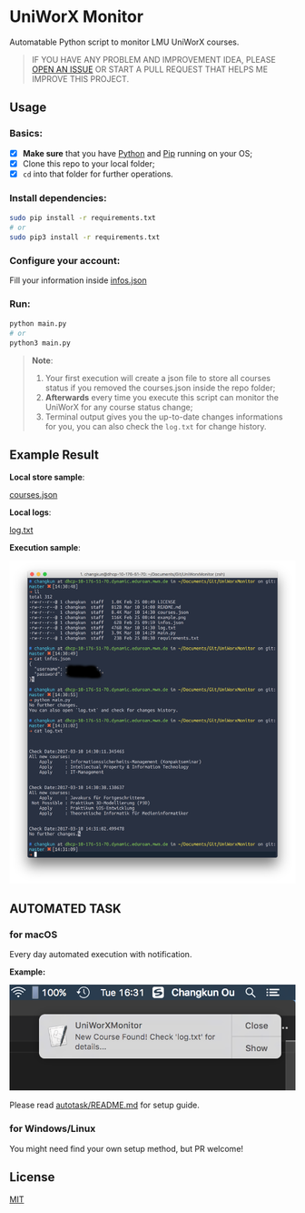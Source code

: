 # UniWorX Monitor

Automatable Python script to monitor LMU UniWorX courses.

> IF YOU HAVE ANY PROBLEM AND IMPROVEMENT IDEA, PLEASE [OPEN AN ISSUE](https://github.com/changkun/UniWorXMonitor/issues)  OR START A PULL REQUEST THAT HELPS ME IMPROVE THIS PROJECT.

## Usage

### **Basics**:

- [x] **Make sure** that you have [Python](https://www.python.org/) and [Pip](https://pypi.python.org/pypi/pip) running on your OS;
- [x] Clone this repo to your local folder;
- [x] `cd` into that folder for further operations. 

### **Install dependencies**:

```bash
sudo pip install -r requirements.txt
# or
sudo pip3 install -r requirements.txt
```

### **Configure your account**:

Fill your information inside [infos.json](./infos.json)

### **Run**:

```bash
python main.py
# or
python3 main.py
```

> **Note**:
> 
> 1. Your first execution will create a json file to store all courses status if you removed the courses.json inside the repo folder;
> 2. **Afterwards** every time you execute this script can monitor the UniWorX for any course status change;
> 3. Terminal output gives you the up-to-date changes informations for you, you can also check the `log.txt` for change history.

## Example Result

**Local store sample**:

[courses.json](./courses.json)

**Local logs**:

[log.txt](./log.txt)

**Execution sample**:

![](./example.png)

## AUTOMATED TASK

### for macOS

Every day automated execution with notification. 

**Example:**

![](autotask/noti.png)

Please read [autotask/README.md](autotask/README.md) for setup guide.

### for Windows/Linux

You might need find your own setup method, but PR welcome!

## License

[MIT](./LICENSE)

